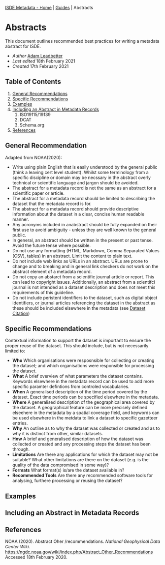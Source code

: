 [ISDE Metadata - Home](https://github.com/Irish-Spatial-Data-Exchange/isdi-metadata/blob/main/README.md) | [Guides](https://github.com/Irish-Spatial-Data-Exchange/isdi-metadata/blob/main/guides/README.md) | Abstracts

# Abstracts

This document outlines recommended best practices for writing a metadata abstract for ISDE.

- _Author_ [Adam Leadbetter](https://github.com/adamml)
- _Last edited_ 18th February 2021
- _Created_ 17th February 2021

## Table of Contents

1. [General Recommendations](#general-recommendations)
1. [Specific Recommendations](#specific-recommendtions)
1. [Examples](#examples)
1. [Including an Abstract in Metadata Records](#including-an-abstract-in-metadata-records)
    1. ISO19115/19139
    1. DCAT
    1. Schema.org
1. [References](#references)

## General Recommendation

Adapted from NOAA(2020):

- Write using plain English that is easily understood by the general public (think a leaving cert level student). Whilst some terminology from a specific discipline or domain may be necssary in the abstract overly technical or scientific language and jargon should be avoided.
- The abstract for a metadata record is not the same as an abstract for a scientific paper or article.
- The abstract for a metadata record should be limited to describing the dataset that the metadata record is for.
- The abstract for a metadata record should provide descriptive information about the dataset in a clear, concise human readable manner.
- Any acronyms included in anabstract should be fully expanded on their first use to avoid ambiguity - unless they are well known to the general public. 
- In general, an abstract should be written in the present or past tense. Avoid the future tense where possible.
- Do not use any formatting (HTML, Markdown, Comma Separated Values (CSV), tables) in an abstract. Limit the content to plain text.
- Do not include web links as URLs in an abstract. URLs are prone to change and to breaking and in general link checkers do not work on the abstract element of a metadata record.
- Do not copy an abstarct from a scientific journal article or report. This can lead to copyright issues. Additionally, an abstract from a scientifci journal is not intended as a dataset description and does not meet this requirements of this guideline.
- Do not include peristent identifiers to the dataset, such as digital object identifiers, or journal articles referencing the dataset in the abstract as these should be included elsewhere in the metadata (see [Dataset Citation](https://github.com/Irish-Spatial-Data-Exchange/isdi-metadata/blob/main/guides/DATASET_CITATION.md))

## Specific Recommendations

Contextual information to support the dataset is important to ensure the proper reuse of the dataset. This should include, but is not necessarily limited to:

- __Who__ Which organisations were resposnsible for collecting or creating the dataset; and which organisations were responsible for processing the dataset.
- __What__ A brief overview of what parameters the dataset contains. Keywords elsewhere in the metadata record can be used to add more specific paramter defintions from controled vocabularies.
- __When__ A generalised description of the time period covered by the dataset. Exact time periods can be specified elsewhere in the metadata.
- __Where__ A generalised description of the geographical area covered by the dataset. A geographical feature can be more precisely defined elseehere in the metadata by a spatial coverage field, and keywords can be used elsewhere in the metdata to link a dataset to specific gazetteer entries.
- __Why__ An outline as to why the dataset was collected or created and as to why it is distinct from other, similar datasets.
- __How__ A brief and generalised description of how the dataset was collected or created and any processing steps the dataset has been through.
- __Limitations__ Are there any applications for which the dataset may not be suitable? What other limitations are there on the dataset (e.g. is the quality of the data compromised in some way)?
- __Formats__ What format(s) is/are the dataset available in?
- __Recommended Tools__ Are there any recommended software tools for analysing, furthere processing or reusing the dataset?

## Examples



## Including an Abstract in Metadata Records



## References

NOAA (2020). Abstract Oher /recommendations. _National Geophysical Data Center Wiki_. https://ngdc.noaa.gov/wiki/index.php/Abstract_Other_Recommendations Accessed 18th February 2020.
